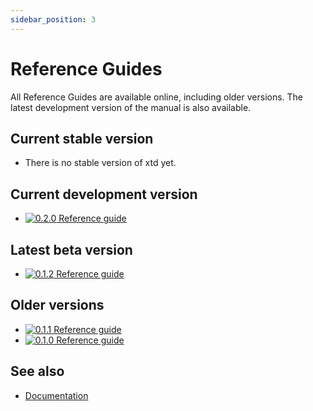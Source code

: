 ```yaml
---
sidebar_position: 3
---
```


# Reference Guides

All Reference Guides are available online, including older versions. 
The latest development version of the manual is also available.

## Current stable version

* There is no stable version of xtd yet.

## Current development version

* [![0.2.0](/pictures/releases/version_0_2_0.png) Reference guide](https://gammasoft71.github.io/xtd/reference_guides/latest/index.html)

## Latest beta version

* [![0.1.2](/pictures/releases/version_0_1_2.png) Reference guide](https://gammasoft71.github.io/xtd/reference_guides/v0.1.2/index.html)

## Older versions

* [![0.1.1](/pictures/releases/version_0_1_1.png) Reference guide](https://gammasoft71.github.io/xtd/reference_guides/v0.1.1/index.html)
* [![0.1.0](/pictures/releases/version_0_1_0.png) Reference guide](https://gammasoft71.github.io/xtd/reference_guides/v0.1.0/index.html)


## See also

- [Documentation](/docs/documentation)
